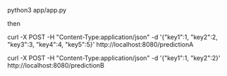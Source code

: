 python3 app/app.py

then

curl -X POST -H "Content-Type:application/json" -d '{"key1":1, "key2":2, "key3":3, "key4":4, "key5":5}' http://localhost:8080/predictionA


curl -X POST -H "Content-Type:application/json" -d '{"key1":1, "key2":2}' http://localhost:8080/predictionB